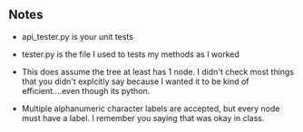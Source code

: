 ## Notes

- api_tester.py is your unit tests

- tester.py is the file I used to tests my methods as I worked

- This does assume the tree at least has 1 node. I didn't check most things that you didn't explcitly say because I wanted it to be kind of efficient....even though its python.

- Multiple alphanumeric character labels are accepted, but every node must have a label. I remember you saying that was okay in class.
